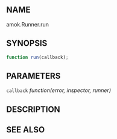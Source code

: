 ---
---
## NAME

amok.Runner.run

## SYNOPSIS

```js
function run(callback);
```

## PARAMETERS
`callback` *function(error, inspector, runner)*

## DESCRIPTION

## SEE ALSO
